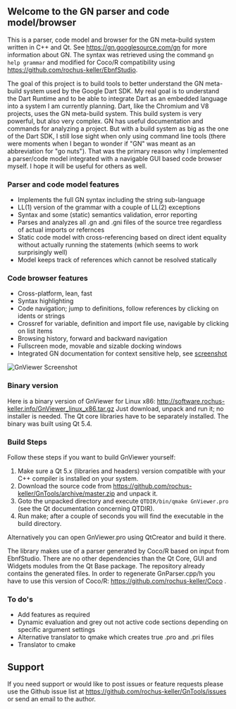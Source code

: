 ## Welcome to the GN parser and code model/browser

This is a parser, code model and browser for the GN meta-build system written in C++ and Qt. See https://gn.googlesource.com/gn for more information about GN. The syntax was retrieved using the command `gn help grammar` and modified for Coco/R compatibility using https://github.com/rochus-keller/EbnfStudio. 

The goal of this project is to build tools to better understand the GN meta-build system used by the Google Dart SDK. My real goal is to understand the Dart Runtime and to be able to integrate Dart as an embedded language into a system I am currently planning. Dart, like the Chromium and V8 projects, uses the GN meta-build system. This build system is very powerful, but also very complex. GN has useful documentation and commands for analyzing a project. But with a build system as big as the one of the Dart SDK, I still lose sight when only using command line tools (there were moments when I began to wonder if "GN" was meant as an abbreviation for "go nuts"). That was the primary reason why I implemented a parser/code model integrated with a navigable GUI based code browser myself. I hope it will be useful for others as well.

### Parser and code model features

- Implements the full GN syntax including the string sub-language
- LL(1) version of the grammar with a couple of LL(2) exceptions
- Syntax and some (static) semantics validation, error reporting
- Parses and analyzes all .gn and .gni files of the source tree regardless of actual imports or refernces
- Static code model with cross-referencing based on direct ident equality without actually running the statements (which seems to work surprisingly well)
- Model keeps track of references which cannot be resolved statically

### Code browser features

- Cross-platform, lean, fast
- Syntax highlighting
- Code navigation; jump to definitions, follow references by clicking on idents or strings
- Crossref for variable, definition and import file use, navigable by clicking on list items
- Browsing history, forward and backward navigation
- Fullscreen mode, movable and sizable docking windows
- Integrated GN documentation for context sensitive help, see [screenshot](http://software.rochus-keller.info/GnViewer_Screenshot_2.png)


![GnViewer Screenshot](http://software.rochus-keller.info/GnViewer_Screenshot_1.png)


### Binary version

Here is a binary version of GnViewer for Linux x86: http://software.rochus-keller.info/GnViewer_linux_x86.tar.gz
Just download, unpack and run it; no installer is needed. The Qt core libraries have to be separately installed. The binary was built using Qt 5.4.

### Build Steps

Follow these steps if you want to build GnViewer yourself:

1. Make sure a Qt 5.x (libraries and headers) version compatible with your C++ compiler is installed on your system.
1. Download the source code from https://github.com/rochus-keller/GnTools/archive/master.zip and unpack it.
1. Goto the unpacked directory and execute `QTDIR/bin/qmake GnViewer.pro` (see the Qt documentation concerning QTDIR).
1. Run make; after a couple of seconds you will find the executable in the build directory.

Alternatively you can open GnViewer.pro using QtCreator and build it there.

The library makes use of a parser generated by Coco/R based on input from EbnfStudio. There are no other dependencies than the Qt Core, GUI and Widgets modules from the Qt Base package.
The repository already contains the generated files. In order to regenerate GnParser.cpp/h you have to use this version of Coco/R: https://github.com/rochus-keller/Coco .

### To do's

- Add features as required
- Dynamic evaluation and grey out not active code sections depending on specific argument settings
- Alternative translator to qmake which creates true .pro and .pri files
- Translator to cmake

## Support
If you need support or would like to post issues or feature requests please use the Github issue list at https://github.com/rochus-keller/GnTools/issues or send an email to the author.



